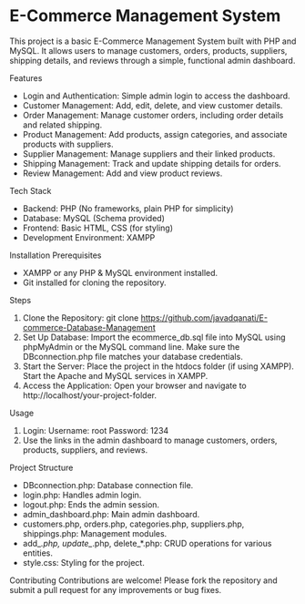 # E-Commerce Management System

This project is a basic E-Commerce Management System built with PHP and MySQL. It allows users to manage customers, orders, products, suppliers, shipping details, and reviews through a simple, functional admin dashboard.

Features
  - Login and Authentication: Simple admin login to access the dashboard.
  - Customer Management: Add, edit, delete, and view customer details.
  - Order Management: Manage customer orders, including order details and related shipping.
  - Product Management: Add products, assign categories, and associate products with suppliers.
  - Supplier Management: Manage suppliers and their linked products.
  - Shipping Management: Track and update shipping details for orders.
  - Review Management: Add and view product reviews.
  
Tech Stack
  - Backend: PHP (No frameworks, plain PHP for simplicity)
  - Database: MySQL (Schema provided)
  - Frontend: Basic HTML, CSS (for styling)
  - Development Environment: XAMPP
  
Installation
Prerequisites
  - XAMPP or any PHP & MySQL environment installed.
  - Git installed for cloning the repository.
  
Steps
  1. Clone the Repository:
    git clone https://github.com/javadqanati/E-commerce-Database-Management
  2. Set Up Database:
    Import the ecommerce_db.sql file into MySQL using phpMyAdmin or the MySQL command line.
    Make sure the DBconnection.php file matches your database credentials.
  3. Start the Server:
   Place the project in the htdocs folder (if using XAMPP).
   Start the Apache and MySQL services in XAMPP.
  4. Access the Application:
    Open your browser and navigate to http://localhost/your-project-folder.

Usage
1. Login:
  Username: root
  Password: 1234
2. Use the links in the admin dashboard to manage customers, orders, products, suppliers, and reviews.

Project Structure
  - DBconnection.php: Database connection file.
  - login.php: Handles admin login.
  - logout.php: Ends the admin session.
  - admin_dashboard.php: Main admin dashboard.
  - customers.php, orders.php, categories.php, suppliers.php, shippings.php: Management modules.
  - add_*.php, update_*.php, delete_*.php: CRUD operations for various entities.
  - style.css: Styling for the project.

Contributing
Contributions are welcome! Please fork the repository and submit a pull request for any improvements or bug fixes.








